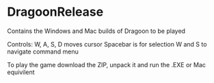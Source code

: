 # DragoonRelease

Contains the Windows and Mac builds of Dragoon to be played

Controls:
  W, A, S, D moves cursor
  Spacebar is for selection
  W and S to navigate command menu

To play the game download the ZIP, unpack it and run the .EXE or Mac equivilent
